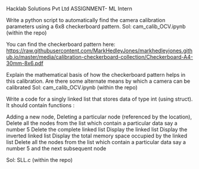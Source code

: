 Hacklab Solutions Pvt Ltd
ASSIGNMENT- ML Intern


Write a python script to automatically find the camera calibration parameters using a 6x8 checkerboard pattern. 
Sol: cam_calib_OCV.ipynb (within the repo)


You can find the checkerboard pattern here:
https://raw.githubusercontent.com/MarkHedleyJones/markhedleyjones.github.io/master/media/calibration-checkerboard-collection/Checkerboard-A4-30mm-8x6.pdf


Explain the mathematical basis of how the checkerboard pattern helps in this calibration. Are there some alternate means by which a camera can be calibrated
Sol: cam_calib_OCV.ipynb (within the repo)


Write a code for a singly linked list that stores data of type int (using struct). It should contain functions :

Adding a new node, 
Deleting a particular node (referenced by the location),
Delete all the nodes from the list which contain a particular data say a number 5
Delete the complete linked list
Display the linked list
Display the inverted linked list
Display the total memory space occupied by the linked list
Delete all the nodes from the list which contain a particular data say a number 5 and the next subsequent node

Sol: SLL.c (within the repo)
